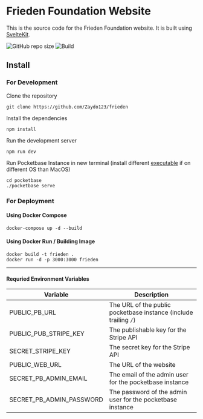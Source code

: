 # Frieden Foundation Website 
This is the source code for the Frieden Foundation website. It is built using [SvelteKit](https://kit.svelte.dev/).

![GitHub repo size](https://img.shields.io/github/repo-size/Zaydo123/frieden)
![Build](https://github.com/Zaydo123/frieden/actions/workflows/docker-image.yml/badge.svg)


## Install

### For Development
Clone the repository
```
git clone https://github.com/Zaydo123/frieden
```
Install the dependencies
```
npm install
```
Run the development server
```
npm run dev
```
Run Pocketbase Instance in new terminal (install different [executable]("https://pocketbase.io/") if on different OS than MacOS)
```
cd pocketbase
./pocketbase serve
```

### For Deployment
#### Using Docker Compose
```
docker-compose up -d --build
```

#### Using Docker Run / Building Image
```
docker build -t frieden .
docker run -d -p 3000:3000 frieden
```
____
#### Requried Environment Variables
| Variable | Description |
|----------|-------------|
| PUBLIC_PB_URL | The URL of the public pocketbase instance (include trailing `/`) |
| PUBLIC_PUB_STRIPE_KEY | The publishable key for the Stripe API |
| SECRET_STRIPE_KEY | The secret key for the Stripe API |
|PUBLIC_WEB_URL | The URL of the website |
| SECRET_PB_ADMIN_EMAIL | The email of the admin user for the pocketbase instance |
| SECRET_PB_ADMIN_PASSWORD | The password of the admin user for the pocketbase instance |

